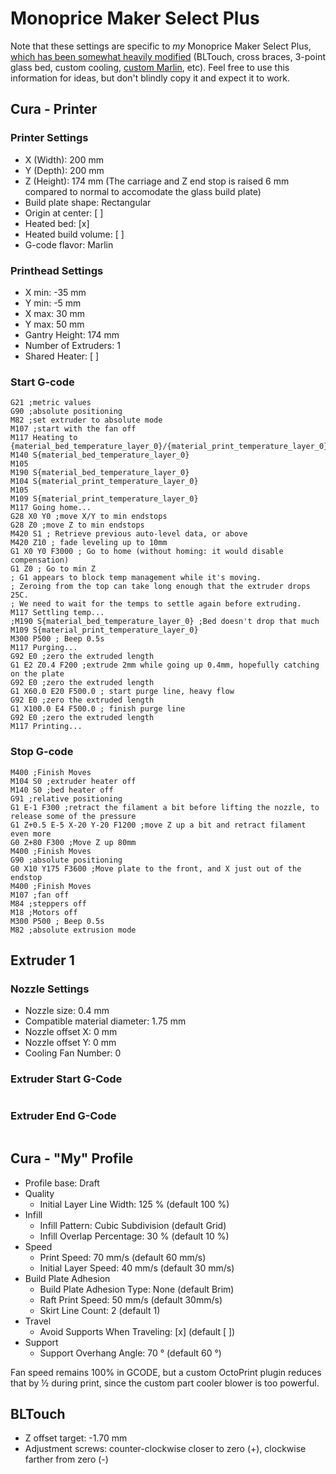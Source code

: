 # Monoprice Maker Select Plus

Note that these settings are specific to *my* Monoprice Maker Select Plus, [which has been somewhat heavily modified](https://www.finnie.org/2019/05/04/monoprice-maker-select-plus-3d-printer-mods/) (BLTouch, cross braces, 3-point glass bed, custom cooling, [custom Marlin](https://github.com/rfinnie/ADVi3pp-Marlin), etc). Feel free to use this information for ideas, but don't blindly copy it and expect it to work.

## Cura - Printer

### Printer Settings

* X (Width): 200 mm
* Y (Depth): 200 mm
* Z (Height): 174 mm (The carriage and Z end stop is raised 6 mm compared to normal to accomodate the glass build plate)
* Build plate shape: Rectangular
* Origin at center: [ ]
* Heated bed: [x]
* Heated build volume: [ ]
* G-code flavor: Marlin

### Printhead Settings

* X min: -35 mm
* Y min: -5 mm
* X max: 30 mm
* Y max: 50 mm
* Gantry Height: 174 mm
* Number of Extruders: 1
* Shared Heater: [ ]

### Start G-code

```gcode
G21 ;metric values
G90 ;absolute positioning
M82 ;set extruder to absolute mode
M107 ;start with the fan off
M117 Heating to {material_bed_temperature_layer_0}/{material_print_temperature_layer_0}...
M140 S{material_bed_temperature_layer_0}
M105
M190 S{material_bed_temperature_layer_0}
M104 S{material_print_temperature_layer_0}
M105
M109 S{material_print_temperature_layer_0}
M117 Going home...
G28 X0 Y0 ;move X/Y to min endstops
G28 Z0 ;move Z to min endstops
M420 S1 ; Retrieve previous auto-level data, or above
M420 Z10 ; fade leveling up to 10mm
G1 X0 Y0 F3000 ; Go to home (without homing: it would disable compensation)
G1 Z0 ; Go to min Z
; G1 appears to block temp management while it's moving.
; Zeroing from the top can take long enough that the extruder drops 25C.
; We need to wait for the temps to settle again before extruding.
M117 Settling temp...
;M190 S{material_bed_temperature_layer_0} ;Bed doesn't drop that much
M109 S{material_print_temperature_layer_0}
M300 P500 ; Beep 0.5s
M117 Purging...
G92 E0 ;zero the extruded length
G1 E2 Z0.4 F200 ;extrude 2mm while going up 0.4mm, hopefully catching on the plate
G92 E0 ;zero the extruded length
G1 X60.0 E20 F500.0 ; start purge line, heavy flow
G92 E0 ;zero the extruded length
G1 X100.0 E4 F500.0 ; finish purge line
G92 E0 ;zero the extruded length
M117 Printing...
```

### Stop G-code

```gcode
M400 ;Finish Moves
M104 S0 ;extruder heater off
M140 S0 ;bed heater off
G91 ;relative positioning
G1 E-1 F300 ;retract the filament a bit before lifting the nozzle, to release some of the pressure
G1 Z+0.5 E-5 X-20 Y-20 F1200 ;move Z up a bit and retract filament even more
G0 Z+80 F300 ;Move Z up 80mm
M400 ;Finish Moves
G90 ;absolute positioning
G0 X10 Y175 F3600 ;Move plate to the front, and X just out of the endstop
M400 ;Finish Moves
M107 ;fan off
M84 ;steppers off
M18 ;Motors off
M300 P500 ; Beep 0.5s
M82 ;absolute extrusion mode
```

## Extruder 1

### Nozzle Settings

* Nozzle size: 0.4 mm
* Compatible material diameter: 1.75 mm
* Nozzle offset X: 0 mm
* Nozzle offset Y: 0 mm
* Cooling Fan Number: 0

### Extruder Start G-Code

```gcode
```

### Extruder End G-Code

```gcode
```

## Cura - "My" Profile

* Profile base: Draft
* Quality
    * Initial Layer Line Width: 125 % (default 100 %)
* Infill
    * Infill Pattern: Cubic Subdivision (default Grid)
    * Infill Overlap Percentage: 30 % (default 10 %)
* Speed
    * Print Speed: 70 mm/s (default 60 mm/s)
    * Initial Layer Speed: 40 mm/s (default 30 mm/s)
* Build Plate Adhesion
    * Build Plate Adhesion Type: None (default Brim)
    * Raft Print Speed: 50 mm/s (default 30mm/s)
    * Skirt Line Count: 2 (default 1)
* Travel
    * Avoid Supports When Traveling: [x] (default [ ])
* Support
    * Support Overhang Angle: 70 ° (default 60 °)

Fan speed remains 100% in GCODE, but a custom OctoPrint plugin reduces that by ½ during print, since the custom part cooler blower is too powerful.

## BLTouch

* Z offset target: -1.70 mm
* Adjustment screws: counter-clockwise closer to zero (+), clockwise farther from zero (-)

